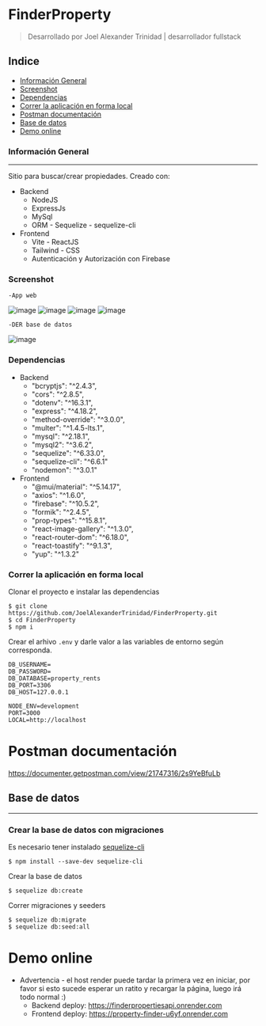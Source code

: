 # FinderProperty
> Desarrollado por Joel Alexander Trinidad | desarrollador fullstack
## Indice
 - [Información General](#información-general)
 - [Screenshot](#screenshot)
 - [Dependencias](#dependencias)
 - [Correr la aplicación en forma local](#correr-la-aplicación-en-forma-local)
 - [Postman documentación](#postman-documentación)
 - [Base de datos](#base-de-datos)
 - [Demo online](#demo-online)


### Información General
***
Sitio para buscar/crear propiedades. Creado con:
  * Backend
    - NodeJS
    - ExpressJs
    - MySql
    - ORM - Sequelize - sequelize-cli
  * Frontend
    - Vite - ReactJS
    - Tailwind - CSS
    - Autenticación y Autorización con Firebase
### Screenshot
    
    -App web
![image](https://github.com/JoelAlexanderTrinidad/FinderProperty/assets/84977429/0a6f1241-1965-46e8-ba2a-ee09b2972eb0)
![image](https://github.com/JoelAlexanderTrinidad/FinderProperty/assets/84977429/9739a4fc-c4c1-4ac4-a64d-88cd877ad3a7)
![image](https://github.com/JoelAlexanderTrinidad/FinderProperty/assets/84977429/2109cb44-af87-49b2-9528-84247372fef1)
![image](https://github.com/JoelAlexanderTrinidad/FinderProperty/assets/84977429/bdf56585-83e7-46b7-b174-a1c190e9bae3)

    -DER base de datos
![image](https://github.com/JoelAlexanderTrinidad/FinderProperty/assets/84977429/0db8d32e-8527-4ea9-9363-7cb86d950dc6)

### Dependencias
  - Backend
    * "bcryptjs": "^2.4.3",
    * "cors": "^2.8.5",
    * "dotenv": "^16.3.1",
    * "express": "^4.18.2",
    * "method-override": "^3.0.0",
    * "multer": "^1.4.5-lts.1",
    * "mysql": "^2.18.1",
    * "mysql2": "^3.6.2",
    * "sequelize": "^6.33.0",
    * "sequelize-cli": "^6.6.1"
    * "nodemon": "^3.0.1"
  - Frontend
    * "@mui/material": "^5.14.17",
    * "axios": "^1.6.0",
    * "firebase": "^10.5.2",
    * "formik": "^2.4.5",
    * "prop-types": "^15.8.1",
    * "react-image-gallery": "^1.3.0",
    * "react-router-dom": "^6.18.0",
    * "react-toastify": "^9.1.3",
    * "yup": "^1.3.2"
### Correr la aplicación en forma local
Clonar el proyecto e instalar las dependencias
```
$ git clone https://github.com/JoelAlexanderTrinidad/FinderProperty.git
$ cd FinderProperty
$ npm i
```
Crear el arhivo <code>.env</code> y darle valor a las variables de entorno según corresponda.
```
DB_USERNAME=
DB_PASSWORD=
DB_DATABASE=property_rents
DB_PORT=3306
DB_HOST=127.0.0.1

NODE_ENV=development
PORT=3000
LOCAL=http://localhost
```
# Postman documentación
https://documenter.getpostman.com/view/21747316/2s9YeBfuLb
## Base de datos
***
### Crear la base de datos con **migraciones**
Es necesario tener instalado [sequelize-cli](https://www.npmjs.com/package/sequelize-cli)
```
$ npm install --save-dev sequelize-cli
```
Crear la base de datos
```
$ sequelize db:create
```
Correr migraciones y seeders
```
$ sequelize db:migrate
$ sequelize db:seed:all
```
# Demo online
 - Advertencia - el host render puede tardar la primera vez en iniciar, por favor si esto sucede esperar un ratito y recargar la página, luego irá todo normal :)
   * Backend deploy: https://finderpropertiesapi.onrender.com
   * Frontend deploy: https://property-finder-u6yf.onrender.com
